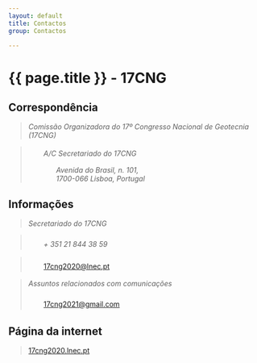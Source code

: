 ```yaml
---
layout: default
title: Contactos
group: Contactos

---
```


# {{ page.title }} - 17CNG

## Correspondência

> *Comissão Organizadora do 17º Congresso Nacional de Geotecnia (17CNG)*

 > <i class="fa fa-envelope" style="font-size:20px; padding: 0px 10px 0px 20px"> </i> <i>A/C Secretariado do 17CNG</i><br>
 > <address style="padding: 0px 0px 0px 55px"> Avenida do Brasil, n. 101,<br>1700-066 Lisboa, Portugal<br></address>

 
## <i class="fa fa-info-circle"></i> Informações 

> *Secretariado do 17CNG*

> <address>
> <i class="fa fa-phone" style="font-size:25px; padding: 0px 10px 0px 20px"></i>   + 351 21 844 38 59 <br></address>

> <i class="fa fa-inbox" style="font-size:25px; padding: 0px 10px 0px 20px"></i>   17cng2020@lnec.pt 

> *Assuntos relacionados com comunicações*
> 
> <i class="fa fa-inbox" style="font-size:25px; padding: 0px 10px 0px 20px"></i> 17cng2021@gmail.com 

## Página da internet


> [17cng2020.lnec.pt](http://17cng2020.lnec.pt)

